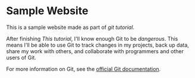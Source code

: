# Sample Website

This is a sample website made as part of *git tutorial*.

After finishing *This tutorial*, I'll know enough Git to be *dangerous*.
This means I'll be able to use Git to track changes in my projects,
back up data, share my work with others,
and collaborate with programmers and other users of Git.

For more information on Git, see the
[official Git documentation](https://git-scm.com/).